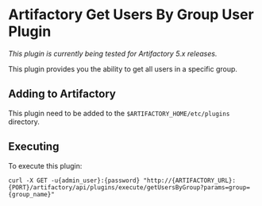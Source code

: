 Artifactory Get Users By Group User Plugin
==========================================

*This plugin is currently being tested for Artifactory 5.x releases.*

This plugin provides you the ability to get all users in a specific group.

Adding to Artifactory
---------------------

This plugin need to be added to the `$ARTIFACTORY_HOME/etc/plugins` directory.

Executing
---------

To execute this plugin:

`curl -X GET -u{admin_user}:{password} "http://{ARTIFACTORY_URL}:{PORT}/artifactory/api/plugins/execute/getUsersByGroup?params=group={group_name}"`
